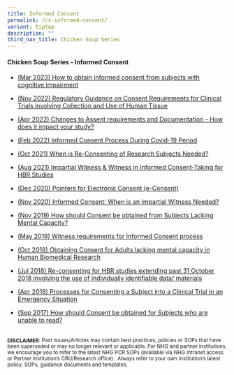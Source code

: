 ```yaml
---
title: Informed Consent
permalink: /cs-informed-consent/
variant: tiptap
description: ""
third_nav_title: Chicken Soup Series
---
```

<h4><strong>Chicken Soup Series - Informed Consent</strong></h4>
<p></p>
<ul data-tight="true" class="tight">
<li>
<p><a href="/files/Chicken Soup/InformedConsent/Mar_23__How_to_obtain_informed_consent_from_subjects_with_cognitive_impairment.pdf" rel="noopener noreferrer nofollow" target="_blank">(Mar 2023) How to obtain informed consent from subjects with cognitive impairment</a>
</p>
</li>
<li>
<p><a href="/files/Chicken Soup/InformedConsent/Nov_22__Regulatory_Guidance_on_Consent_Requirements_for_Clinical_Trials_involving_Collection_and_Use_of_Human_Tissue.pdf" rel="noopener noreferrer nofollow" target="_blank">(Nov 2022) Regulatory Guidance on Consent Requirements for Clinical Trials involving Collection and Use of Human Tissue</a>
</p>
</li>
<li>
<p><a href="/files/Chicken Soup/InformedConsent/Apr_2022__Changes_to_Assent_requirements_and_Documentation___How_does_it_impact_your_study.pdf" rel="noopener noreferrer nofollow" target="_blank">(Apr 2022) Changes to Assent requirements and Documentation - How does it impact your study?</a>
</p>
</li>
<li>
<p><a href="/files/Chicken Soup/InformedConsent/Feb_22__Informed_Consent_Process_During_Covid_19_Period.pdf" rel="noopener noreferrer nofollow" target="_blank">(Feb 2022) Informed Consent Process During Covid-19 Period</a>
</p>
</li>
<li>
<p><a href="/files/Chicken Soup/InformedConsent/Oct_21__When_is_Re_consenting_of_Research_Subjects_Needed.pdf" rel="noopener noreferrer nofollow" target="_blank">(Oct 2021) When is Re-Consenting of Research Subjects Needed?</a>
</p>
</li>
<li>
<p><a href="/files/Chicken Soup/InformedConsent/Aug_21__Impartial_Witness___Witness_In_Informed_Consent_Taking_For_HBR_Studies.pdf" rel="noopener noreferrer nofollow" target="_blank">(Aug 2021) Impartial Witness &amp; Witness in Informed Consent-Taking for HBR Studies</a>
</p>
</li>
<li>
<p><a href="/files/Chicken Soup/InformedConsent/Dec_20__Pointers_for_Electronic_Consent__e_Consent_.pdf" rel="noopener noreferrer nofollow" target="_blank">(Dec 2020) Pointers for Electronic Consent (e-Consent)</a>
</p>
</li>
<li>
<p><a href="/files/Chicken Soup/InformedConsent/Nov_20__Informed_Consent_When_is_an_Impartial_Witness_Needed.pdf" rel="noopener noreferrer nofollow" target="_blank">(Nov 2020) Informed Consent: When is an Impartial Witness Needed?</a>
</p>
</li>
<li>
<p><a href="/files/Chicken Soup/InformedConsent/Nov_19__How_Should_Consent_Be_Obtained_From_Subjects_Lacking_Mental_Capacity.pdf" rel="noopener noreferrer nofollow" target="_blank">(Nov 2019) How should Consent be obtained from Subjects Lacking Mental Capacity?</a>
</p>
</li>
<li>
<p><a href="/files/Chicken Soup/InformedConsent/May_19__Witness_requirements_for_Informed_Consent_process.pdf" rel="noopener noreferrer nofollow" target="_blank">(May 2019) Witness requirements for Informed Consent process</a>
</p>
</li>
<li>
<p><a href="/files/Chicken Soup/InformedConsent/Oct_18__Obtaining_Consent_for_Adults_lacking_mental_capacity_in_Human_Biomedical_Research.pdf" rel="noopener noreferrer nofollow" target="_blank">(Oct 2018) Obtaining Consent for Adults lacking mental capacity in Human Biomedical Research</a>
</p>
</li>
<li>
<p><a href="/files/Chicken Soup/InformedConsent/Jul_18__Re_consenting_for_HBR_studies_extending_past_31_October_2018.pdf" rel="noopener noreferrer nofollow" target="_blank">(Jul 2018) Re-consenting for HBR studies extending past 31 October 2018 involving the use of individually identifiable data/ materials</a>
</p>
</li>
<li>
<p><a href="/files/Chicken Soup/InformedConsent/Apr_18__Processes_for_Consenting_A_Subject_Into_A_Clinical_Trial_In_An_Emergency_Situation.pdf" rel="noopener noreferrer nofollow" target="_blank">(Apr 2018) Processes for Consenting a Subject into a Clinical Trial in an Emergency Situation</a>
</p>
</li>
<li>
<p><a href="/files/Chicken Soup/InformedConsent/Sep_17__How_should_Consent_be_obtained_for_Subjects_who_are_unable_to_read.pdf" rel="noopener noreferrer nofollow" target="_blank">(Sep 2017) How should Consent be obtained for Subjects who are unable to read?</a>
</p>
</li>
</ul>
<p></p>
<p>
<br><strong><sub>DISCLAIMER</sub></strong><sub>: Past Issues/Articles may contain best practices, policies or SOPs that have been superseded or may no longer relevant or applicable. For NHG and partner institutions, we encourage you to refer to the latest NHG PCR SOPs (available via NHG Intranet access or Partner Institution’s CRU/Research office).&nbsp; Always refer to your own institution’s latest policy, SOPs, guidance documents and templates.</sub>
</p>
